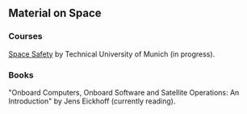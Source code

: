 ## Material on Space

### Courses

[Space Safety](https://www.coursera.org/learn/spacesafety) by Technical University of Munich (in progress).

### Books

"Onboard Computers, Onboard Software and Satellite Operations: An Introduction" by Jens 
Eickhoff (currently reading).
